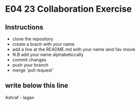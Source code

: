 # E04 23 Collaboration Exercise

## Instructions

- clone the repository
- create a brach with your name
- add a line at the README.md with your name iand fav movie
- N.B add your name alphabeticcally
- commit changes
- push your branch
- merge 'pull request'

write below this line
---


Ashraf - lagan

